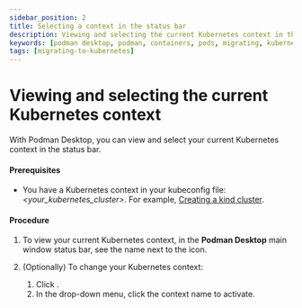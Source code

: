 ```yaml
---
sidebar_position: 2
title: Selecting a context in the status bar
description: Viewing and selecting the current Kubernetes context in the status bar
keywords: [podman desktop, podman, containers, pods, migrating, kubernetes]
tags: [migrating-to-kubernetes]
---
```


# Viewing and selecting the current Kubernetes context

With Podman Desktop, you can view and select your current Kubernetes context in the status bar.

#### Prerequisites

- You have a Kubernetes context in your kubeconfig file: _<your_kubernetes_cluster>_.
  For example, [Creating a kind cluster](/docs/onboarding/kubernetes/kind/creating-a-kind-cluster).

#### Procedure

1. To view your current Kubernetes context, in the **Podman Desktop** main window status bar, see the name next to the <icon icon="fa-solid fa-server" size="lg" /> icon.

1. (Optionally) To change your Kubernetes context:
   1. Click <icon icon="fa-solid fa-server" size="lg" />.
   2. In the drop-down menu, click the context name to activate.
